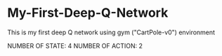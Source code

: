 # My-First-Deep-Q-Network
This is my first deep Q network using gym ("CartPole-v0") environment

NUMBER OF STATE: 4
NUMBER OF ACTION: 2

